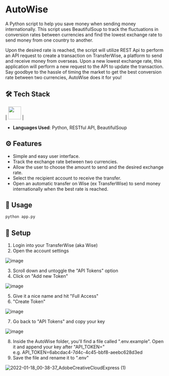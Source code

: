 # AutoWise

A Python script to help you save money when sending money internationally. This script uses BeautifulSoup to track the fluctuations in conversion rates between currencies and find the lowest exchange rate to send money from one country to another.

Upon the desired rate is reached, the script will utilize REST Api to perform an API request to create a transaction on TransferWise, a platform to send and receive money from overseas. Upon a new lowest exchange rate, this application will perform a new request to the API to update the transaction. Say goodbye to the hassle of timing the market to get the best conversion rate between two currencies, AutoWise does it for you!

## 🛠 Tech Stack
| <img src="https://cdn3.iconfinder.com/data/icons/logos-and-brands-adobe/512/267_Python-512.png" width="40"> |
- **Languages Used**: Python, RESTful API, BeautifulSoup </br>

## ⚙️ Features

- Simple and easy user interface.
- Track the exchange rate between two currencies.
- Allow the user to choose the amount to send and the desired exchange rate.
- Select the recipient account to receive the transfer.
- Open an automatic transfer on Wise (ex TransferWise) to send money internationally when the best rate is reached.

## 💎 Usage
```sh
python app.py
```

## 🔧 Setup

1. Login into your TransferWise (aka Wise)
2. Open the account settings

![image](https://user-images.githubusercontent.com/50868010/149875919-9ee150b9-03fd-47c9-82c5-e69698d8f7a9.png)

3. Scroll down and untoggle the "API Tokens" option
4. Click on "Add new Token"

![image](https://user-images.githubusercontent.com/50868010/149876164-8e237f2c-c567-4ae9-87fc-e664bc5984f4.png)

5. Give it a nice name and hit "Full Access"
6. "Create Token"

![image](https://user-images.githubusercontent.com/50868010/149876602-61670a7e-b5dd-4c31-bc2a-5aaa39a9a9ac.png)

7. Go back to "API Tokens" and copy your key

![image](https://user-images.githubusercontent.com/50868010/149876803-fff22c58-bbe4-46ab-97b5-7fca464d8294.png)

8. Inside the AutoWise folder, you'll find a file called ".env.example". Open it and append your key after "API_TOKEN=" <br/>
e.g. API_TOKEN=6abcdac4-7d4c-4c45-bbf8-aeebc628d3ed
10. Save the file and rename it to ".env"

![2022-01-18_00-38-37_AdobeCreativeCloudExpress (1)](https://user-images.githubusercontent.com/50868010/149877643-e0974ccf-5588-4c88-b1b7-13ec25960e93.gif)


